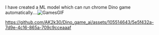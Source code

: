 I have created a ML model which can run chrome Dino game automatically....![GamesGIF](https://github.com/AK2k30/Dino_game_ai/assets/105514643/f24a77bb-4c32-4498-8157-ea0c8989e499)


https://github.com/AK2k30/Dino_game_ai/assets/105514643/5e5f432a-7d9e-4c16-865a-709c9cceaaaf

